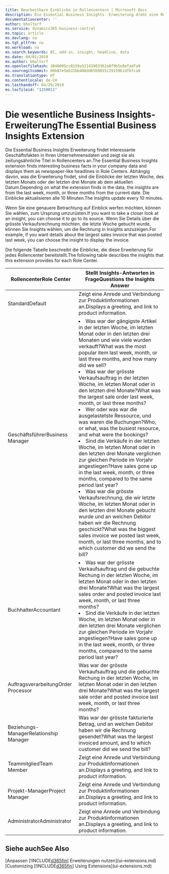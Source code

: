 ```yaml
---
title: Bearbeitbare Einblicke in Rollencentern | Microsoft Docs
description: Die Essential Business Insights  Erweiterung dreht eine Reihe von Geschäftseinblicke in Rollencentern.
documentationcenter: ''
author: bholtorf
ms.service: dynamics365-business-central
ms.topic: article
ms.devlang: na
ms.tgt_pltfrm: na
ms.workload: na
ms.search.keywords: BI, add-in, insight, headline, data
ms.date: 04/01/2019
ms.author: bholtorf
ms.openlocfilehash: 3848005cc0159a52143903362a8f9b5e0efadfa9
ms.sourcegitcommit: 60b87e5eb32bb408dd65b9855c29159b1dfbfca8
ms.translationtype: HT
ms.contentlocale: de-CH
ms.lasthandoff: 04/29/2019
ms.locfileid: "1250011"
---
```

# <a name="the-essential-business-insights-extension"></a><span data-ttu-id="ca463-103">Die wesentliche Business Insights-Erweiterung</span><span class="sxs-lookup"><span data-stu-id="ca463-103">The Essential Business Insights Extension</span></span>
<span data-ttu-id="ca463-104">Die Essential Business Insights Erweiterung findet interessante Geschäftsfakten in Ihren Unternehmensdaten und zeigt sie als zeitungsähnliche Titel in Rollencenters an.</span><span class="sxs-lookup"><span data-stu-id="ca463-104">The Essential Business Insights extension finds interesting business facts in your company data and displays them as newspaper-like headlines in Role Centers.</span></span> <span data-ttu-id="ca463-105">Abhängig davon, was die Erweiterung findet, sind die Einblicke der letzten Woche, des letzten Monats oder der letzten drei Monate ab dem aktuellen Datum.</span><span class="sxs-lookup"><span data-stu-id="ca463-105">Depending on what the extension finds in the data, the insights are from the last week, month, or three months from the current date.</span></span> <span data-ttu-id="ca463-106">Die Einblicke aktualisieren alle 10 Minuten.</span><span class="sxs-lookup"><span data-stu-id="ca463-106">The insights update every 10 minutes.</span></span>  

<span data-ttu-id="ca463-107">Wenn Sie eine genauere Betrachtung auf Einblick werfen möchten, können Sie wählen, zum Ursprung  umzurüsten.</span><span class="sxs-lookup"><span data-stu-id="ca463-107">If you want to take a closer look at an insight, you can choose it to go to its source.</span></span> <span data-ttu-id="ca463-108">Wenn Sie Details über die grösste Verkaufsrechnung möchten, die letzte Woche gebucht wurde, können Sie Insights wählen, um die Rechnung in Insights anzuzeigen.</span><span class="sxs-lookup"><span data-stu-id="ca463-108">For example, if you want details about the largest sales invoice that was posted last week, you can choose the insight to display the invoice.</span></span>

<span data-ttu-id="ca463-109">Die folgende Tabelle beschreibt die Einblicke, die diese Erweiterung für jedes Rollencenter bereitstellt.</span><span class="sxs-lookup"><span data-stu-id="ca463-109">The following table describes the insights that this extension provides for each Role Center.</span></span>

|<span data-ttu-id="ca463-110">Rollencenter</span><span class="sxs-lookup"><span data-stu-id="ca463-110">Role Center</span></span>|<span data-ttu-id="ca463-111">Stellt Insights-Antworten in Frage</span><span class="sxs-lookup"><span data-stu-id="ca463-111">Questions the Insights Answer</span></span>|
|----|-----|
|<span data-ttu-id="ca463-112">Standard</span><span class="sxs-lookup"><span data-stu-id="ca463-112">Default</span></span>|<span data-ttu-id="ca463-113">Zeigt eine Anrede und Verbindung zur Produktinformationen an.</span><span class="sxs-lookup"><span data-stu-id="ca463-113">Displays a greeting, and link to product information.</span></span>|
|<span data-ttu-id="ca463-114">Geschäftsführer</span><span class="sxs-lookup"><span data-stu-id="ca463-114">Business Manager</span></span>|<li> <span data-ttu-id="ca463-115">Was war der gängigste Artikel in der letzten Woche, im letzten Monat oder in den letzten drei Monaten und wie viele wurden verkauft?</span><span class="sxs-lookup"><span data-stu-id="ca463-115">What was the most popular item last week, month, or last three months, and how many did we sell?</span></span><br><li> <span data-ttu-id="ca463-116">Was war der grösste Verkaufsauftrag in der letzten Woche, im letzten Monat oder in den letzten drei Monate?</span><span class="sxs-lookup"><span data-stu-id="ca463-116">What was the largest sale order last week, month, or last three months?</span></span><br><li> <span data-ttu-id="ca463-117">Wer oder was war die ausgelastetste Ressource, und was waren die Buchungen?</span><span class="sxs-lookup"><span data-stu-id="ca463-117">Who, or what, was the busiest resource, and what were the bookings?</span></span><br><li> <span data-ttu-id="ca463-118">Sind die Verkäufe in der letzten Woche, im letzten Monat oder in den letzten drei Monate verglichen zur gleichen Periode im Vorjahr angestiegen?</span><span class="sxs-lookup"><span data-stu-id="ca463-118">Have sales gone up in the last week, month, or three months, compared to the same period last year?</span></span><br><li> <span data-ttu-id="ca463-119">Was war die grösste Verkaufsrechnung, die wir letzte Woche, im letzten Monat oder in den letzten drei Monate gebucht wurde und an welchen Debitor haben wir die Rechnung geschickt?</span><span class="sxs-lookup"><span data-stu-id="ca463-119">What was the biggest sales invoice we posted last week, month, or last three months, and to which customer did we send the bill?</span></span></li> |
|<span data-ttu-id="ca463-120">Buchhalter</span><span class="sxs-lookup"><span data-stu-id="ca463-120">Accountant</span></span>|<li> <span data-ttu-id="ca463-121">Was war der grösste Verkaufsauftrag und die gebuchte Rechung in der letzten Woche, im letzten Monat oder in den letzten drei Monate?</span><span class="sxs-lookup"><span data-stu-id="ca463-121">What was the largest sales order and posted invoice last week, month, or last three months?</span></span><br><li> <span data-ttu-id="ca463-122">Sind die Verkäufe in der letzten Woche, im letzten Monat oder in den letzten drei Monate verglichen zur gleichen Periode im Vorjahr angestiegen?</span><span class="sxs-lookup"><span data-stu-id="ca463-122">Have sales gone up in the last week, month, or three months, compared to the same period last year?</span></span> |
|<span data-ttu-id="ca463-123">Auftragsverarbeitung</span><span class="sxs-lookup"><span data-stu-id="ca463-123">Order Processor</span></span>| <span data-ttu-id="ca463-124">Was war der grösste Verkaufsauftrag und die gebuchte Rechung in der letzten Woche, im letzten Monat oder in den letzten drei Monate?</span><span class="sxs-lookup"><span data-stu-id="ca463-124">What was the largest sale order and posted invoice last week, month, or last three months?</span></span>|
|<span data-ttu-id="ca463-125">Beziehungs-Manager</span><span class="sxs-lookup"><span data-stu-id="ca463-125">Relationship Manager</span></span>| <span data-ttu-id="ca463-126">Was war der grösste fakturierte Betrag, und an welchen Debitor haben wir die Rechnung gesendet?</span><span class="sxs-lookup"><span data-stu-id="ca463-126">What was the largest invoiced amount, and to which customer did we send the bill?</span></span>|
|<span data-ttu-id="ca463-127">Teammitglied</span><span class="sxs-lookup"><span data-stu-id="ca463-127">Team Member</span></span>| <span data-ttu-id="ca463-128">Zeigt eine Anrede und Verbindung zur Produktinformationen an.</span><span class="sxs-lookup"><span data-stu-id="ca463-128">Displays a greeting, and link to product information.</span></span>|
|<span data-ttu-id="ca463-129">Projekt-Manager</span><span class="sxs-lookup"><span data-stu-id="ca463-129">Project Manager</span></span>| <span data-ttu-id="ca463-130">Zeigt eine Anrede und Verbindung zur Produktinformationen an.</span><span class="sxs-lookup"><span data-stu-id="ca463-130">Displays a greeting, and link to product information.</span></span>|
|<span data-ttu-id="ca463-131">Administrator</span><span class="sxs-lookup"><span data-stu-id="ca463-131">Administrator</span></span>| <span data-ttu-id="ca463-132">Zeigt eine Anrede und Verbindung zur Produktinformationen an.</span><span class="sxs-lookup"><span data-stu-id="ca463-132">Displays a greeting, and link to product information.</span></span>|

## <a name="see-also"></a><span data-ttu-id="ca463-133">Siehe auch</span><span class="sxs-lookup"><span data-stu-id="ca463-133">See Also</span></span>
<span data-ttu-id="ca463-134">[Anpassen [!INCLUDE[d365fin](includes/d365fin_md.md)] Erweiterungen nutzen](ui-extensions.md)</span><span class="sxs-lookup"><span data-stu-id="ca463-134">[Customizing [!INCLUDE[d365fin](includes/d365fin_md.md)] Using Extensions](ui-extensions.md)</span></span>
